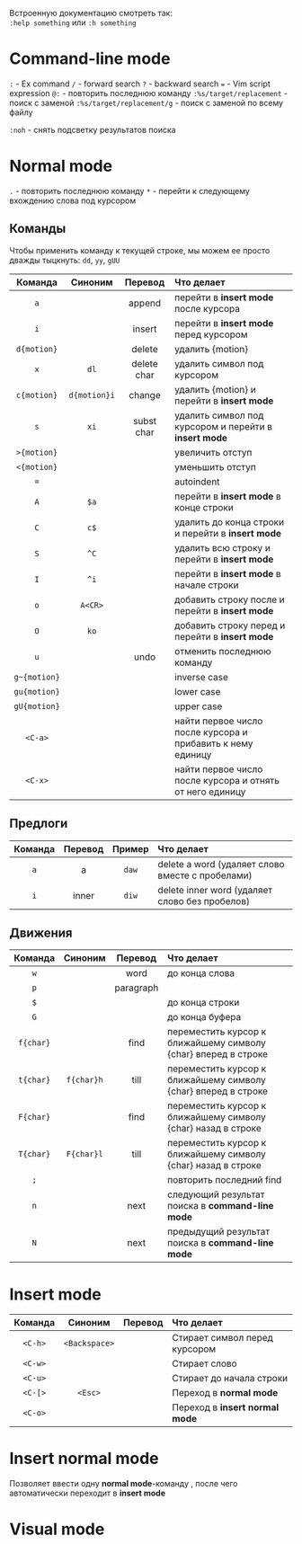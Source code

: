 Встроенную документацию смотреть так:  
`:help something` или `:h something`

# Command-line mode
`:` - Ex command
`/` - forward search
`?` - backward search
`=` - Vim script expression
`@:` - повторить последнюю команду
`:%s/target/replacement` - поиск с заменой
`:%s/target/replacement/g` - поиск с заменой по всему файлу

`:noh` - снять подсветку результатов поиска

# Normal mode
`.` - повторить последнюю команду
`*` - перейти к следующему вхождению слова под курсором

## Команды
Чтобы применить команду к текущей строке, мы можем ее просто дважды тыцкнуть:
`dd`, `yy`, `gUU`

|Команда | Синоним | Перевод | Что делает|
|:------:|:-------:|:-------:|:----------|
| `a` |  | append | перейти в **insert mode** после курсора
| `i` |  | insert | перейти в **insert mode** перед курсором
| `d{motion}`  |  | delete | удалить {motion}
| `x` | `dl` | delete char | удалить символ под курсором
| `c{motion}`  | `d{motion}i` | change | удалить {motion} и перейти в **insert mode**
| `s`  | `xi` | subst char | удалить символ под курсором и перейти в **insert mode**
| `>{motion}`  |  |  | увеличить отступ
| `<{motion}`  |  |  | уменьшить отступ
| `=`  |  |  | autoindent
| `A`  | `$a` |  | перейти в **insert mode** в конце строки
| `C`  | `c$` |  | удалить до конца строки и перейти в **insert mode**
| `S`  | `^C` |  | удалить всю строку и перейти в **insert mode**
| `I`  | `^i` |  | перейти в **insert mode** в начале строки
| `o`  | `A<CR>` |  | добавить строку после и перейти в **insert mode**
| `O`  | `ko` |  | добавить строку перед и перейти в **insert mode**
| `u`  |  | undo | отменить последнюю команду
| `g~{motion}` |  |  | inverse case
| `gu{motion}` |  |  | lower case
| `gU{motion}` |  |  | upper case
| `<C-a>`  |  | | найти первое число после курсора и прибавить к нему единицу
| `<C-x>`  |  | | найти первое число после курсора и отнять от него единицу

## Предлоги
|Команда | Перевод | Пример | Что делает|
|:------:|:-------:|:------:|:----------|
| `a` | a | `daw` | delete a word (удаляет слово вместе с пробелами)
| `i` | inner | `diw` | delete inner word (удаляет слово без пробелов)

## Движения
|Команда | Синоним | Перевод | Что делает|
|:------:|:-------:|:-------:|:----------|
| `w` |  | word | до конца слова
| `p` |  | paragraph | 
| `$` |  |  | до конца строки
| `G` |  |  | до конца буфера
| `f{char}`  |  | find | переместить курсор к ближайшему символу {char} вперед в строке
| `t{char}`  | `f{char}h` | till | переместить курсор к ближайшему символу {char} вперед в строке
| `F{char}`  |  | find | переместить курсор к ближайшему символу {char} назад в строке
| `T{char}`  | `F{char}l` | till | переместить курсор к ближайшему символу {char} назад в строке
| `;`  |  |  | повторить последний find
| `n`  |  | next | следующий результат поиска в **command-line mode**
| `N`  |  | next | предыдущий результат поиска в **command-line mode**

# Insert mode
|Команда | Синоним | Перевод | Что делает|
|:------:|:-------:|:-------:|:----------|
| `<C-h>` | `<Backspace>` |   | Стирает символ перед курсором
| `<C-w>` | |   | Стирает слово
| `<C-u>` | |   | Стирает до начала строки
| `<C-[>` | `<Esc>` |   | Переход в **normal mode**
| `<C-o>` | |   | Переход в **insert normal mode**

# Insert normal mode
Позволяет ввести одну **normal mode**-команду , после чего автоматически переходит в **insert mode**


# Visual mode
